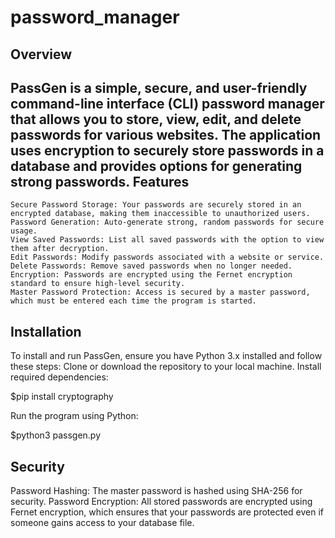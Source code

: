 # password_manager
Overview
--------

PassGen is a simple, secure, and user-friendly command-line interface (CLI) password manager that allows you to store, view, edit, and delete passwords for various websites. The application uses encryption to securely store passwords in a database and provides options for generating strong passwords.
Features
--------
    Secure Password Storage: Your passwords are securely stored in an encrypted database, making them inaccessible to unauthorized users.
    Password Generation: Auto-generate strong, random passwords for secure usage.
    View Saved Passwords: List all saved passwords with the option to view them after decryption.
    Edit Passwords: Modify passwords associated with a website or service.
    Delete Passwords: Remove saved passwords when no longer needed.
    Encryption: Passwords are encrypted using the Fernet encryption standard to ensure high-level security.
    Master Password Protection: Access is secured by a master password, which must be entered each time the program is started.
Installation
-------------

To install and run PassGen, ensure you have Python 3.x installed and follow these steps:
    Clone or download the repository to your local machine.
    Install required dependencies:

$pip install cryptography

Run the program using Python:

$python3 passgen.py    

Security
---------

  Password Hashing: The master password is hashed using SHA-256 for security.
  Password Encryption: All stored passwords are encrypted using Fernet encryption, which ensures that your passwords are protected even if someone gains access to your database file.
